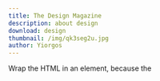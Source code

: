 ```yaml
---
title: The Design Magazine
description: about design
download: design
thumbnail: /img/qk3seg2u.jpg
author: Yiorgos
---
```

Wrap the HTML in an element, because the <template> block in Vue SFC doesn't allow multiple root elements. You can use this option to wrap HTML inside a Vue component:
